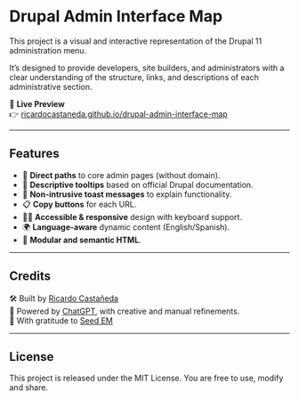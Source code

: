 # Drupal Admin Interface Map

This project is a visual and interactive representation of the Drupal 11 administration menu.

It’s designed to provide developers, site builders, and administrators with a clear understanding of the structure, links, and descriptions of each administrative section.

🧭 **Live Preview**  
👉 [ricardocastaneda.github.io/drupal-admin-interface-map](https://ricardocastaneda.github.io/drupal-admin-interface-map/)

---

## Features

- 🔗 **Direct paths** to core admin pages (without domain).
- 🧠 **Descriptive tooltips** based on official Drupal documentation.
- 🍞 **Non-intrusive toast messages** to explain functionality.
- 📋 **Copy buttons** for each URL.
- 🧑‍🦯 **Accessible & responsive** design with keyboard support.
- 🌍 **Language-aware** dynamic content (English/Spanish).
- 🧩 **Modular and semantic HTML**.

---

## Credits

🛠️ Built by [Ricardo Castañeda](https://github.com/ricardocastaneda)  
🧠 Powered by [ChatGPT](https://openai.com/chatgpt), with creative and manual refinements.  
🌱 With gratitude to [Seed EM](https://www.seedem.co/en/contact-us)

---

## License

This project is released under the MIT License. You are free to use, modify and share.

